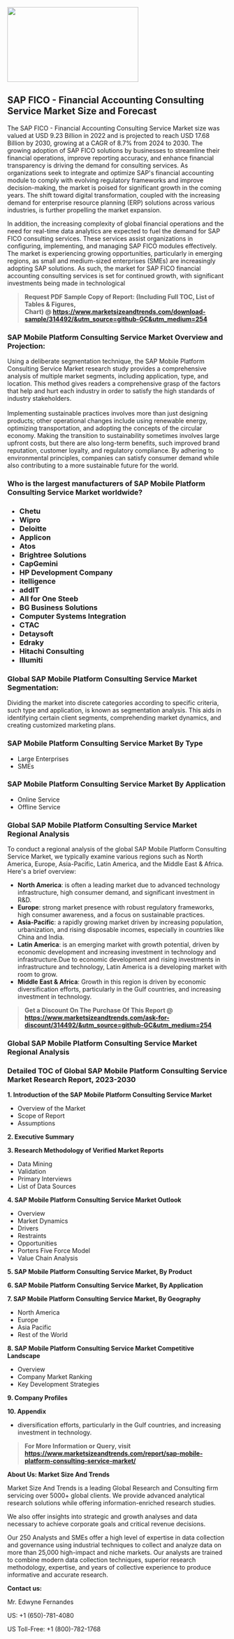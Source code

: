 <p><img class="alignnone size-medium wp-image-20088" src="https://ffe5etoiles.com/wp-content/uploads/2024/12/MST1-300x171.png" alt="" width="300" height="171" /></p><h2>SAP FICO - Financial Accounting Consulting Service Market Size and Forecast</h2><p>The SAP FICO - Financial Accounting Consulting Service Market size was valued at USD 9.23 Billion in 2022 and is projected to reach USD 17.68 Billion by 2030, growing at a CAGR of 8.7% from 2024 to 2030. The growing adoption of SAP FICO solutions by businesses to streamline their financial operations, improve reporting accuracy, and enhance financial transparency is driving the demand for consulting services. As organizations seek to integrate and optimize SAP's financial accounting module to comply with evolving regulatory frameworks and improve decision-making, the market is poised for significant growth in the coming years. The shift toward digital transformation, coupled with the increasing demand for enterprise resource planning (ERP) solutions across various industries, is further propelling the market expansion.</p><p>In addition, the increasing complexity of global financial operations and the need for real-time data analytics are expected to fuel the demand for SAP FICO consulting services. These services assist organizations in configuring, implementing, and managing SAP FICO modules effectively. The market is experiencing growing opportunities, particularly in emerging regions, as small and medium-sized enterprises (SMEs) are increasingly adopting SAP solutions. As such, the market for SAP FICO financial accounting consulting services is set for continued growth, with significant investments being made in technological </p><blockquote id="" class=""><strong>Request PDF Sample Copy of Report: (Including Full TOC, List of Tables &amp; Figures, Chart)&nbsp;@&nbsp;<strong><a href="https://www.marketsizeandtrends.com/download-sample/314492/&utm_source=github-GC&utm_medium=254" target="_blank">https://www.marketsizeandtrends.com/download-sample/314492/&utm_source=github-GC&utm_medium=254</a></strong></strong></blockquote><h3 id="" class="">SAP Mobile Platform Consulting Service Market&nbsp;Overview and Projection:</h3><p id="" class="">Using a deliberate segmentation technique, the SAP Mobile Platform Consulting Service Market research study provides a comprehensive analysis of multiple market segments, including application, type, and location. This method gives readers a comprehensive grasp of the factors that help and hurt each industry in order to satisfy the high standards of industry stakeholders. <br /> <br />Implementing sustainable practices involves more than just designing products; other operational changes include using renewable energy, optimizing transportation, and adopting the concepts of the circular economy. Making the transition to sustainability sometimes involves large upfront costs, but there are also long-term benefits, such improved brand reputation, customer loyalty, and regulatory compliance. By adhering to environmental principles, companies can satisfy consumer demand while also contributing to a more sustainable future for the world.</p><h3 id="" class="">Who is the largest manufacturers of&nbsp;SAP Mobile Platform Consulting Service Market worldwide?</h3><h3 class=""><p><ul><li>Chetu </li><li> Wipro </li><li> Deloitte </li><li> Applicon </li><li> Atos </li><li> Brightree Solutions </li><li> CapGemini </li><li> HP Development Company </li><li> itelligence </li><li> addIT </li><li> All for One Steeb </li><li> BG Business Solutions </li><li> Computer Systems Integration </li><li> CTAC </li><li> Detaysoft </li><li> Edraky </li><li> Hitachi Consulting </li><li> Illumiti</li></ul></p></h3><h3 id="" class="">Global&nbsp;SAP Mobile Platform Consulting Service Market Segmentation:</h3><p id="" class="">Dividing the market into discrete categories according to specific criteria, such type and application, is known as segmentation analysis. This aids in identifying certain client segments, comprehending market dynamics, and creating customized marketing plans.</p><h3 id="" class="">SAP Mobile Platform Consulting Service Market&nbsp;By Type</h3><p><p><ul><li>Large Enterprises</li><li> SMEs</p></li></ul></p></p><h3 id="" class="">SAP Mobile Platform Consulting Service Market&nbsp;By Application</h3><p class=""><p><ul><li>Online Service</li><li> Offline Service</li></ul></p></p><h3 id="" class="">Global SAP Mobile Platform Consulting Service Market Regional Analysis</h3><p id="" class="">To conduct a regional analysis of the global SAP Mobile Platform Consulting Service Market, we typically examine various regions such as North America, Europe, Asia-Pacific, Latin America, and the Middle East &amp; Africa. Here's a brief overview:</p><ul><li><strong>North America</strong>: is often a leading market due to advanced technology infrastructure, high consumer demand, and significant investment in R&amp;D.</li><li><strong>Europe</strong>: strong market presence with robust regulatory frameworks, high consumer awareness, and a focus on sustainable practices.</li><li><strong>Asia-Pacific</strong>: a rapidly growing market driven by increasing population, urbanization, and rising disposable incomes, especially in countries like China and India.</li><li><strong>Latin America</strong>: is an emerging market with growth potential, driven by economic development and increasing investment in technology and infrastructure.Due to economic development and rising investments in infrastructure and technology, Latin America is a developing market with room to grow.</li><li><strong>Middle East &amp; Africa</strong>: Growth in this region is driven by economic diversification efforts, particularly in the Gulf countries, and increasing investment in technology.</li></ul><blockquote id="" class=""><strong>Get a Discount On The Purchase Of This Report @ <strong><a href="https://www.marketsizeandtrends.com/ask-for-discount/314492/&utm_source=github-GC&utm_medium=254" target="_blank">https://www.marketsizeandtrends.com/ask-for-discount/314492/&utm_source=github-GC&utm_medium=254</a></strong></strong></blockquote><h3 id="" class="">Global SAP Mobile Platform Consulting Service Market Regional Analysis</h3><h3 id="" class="">Detailed TOC of Global SAP Mobile Platform Consulting Service Market Research Report, 2023-2030</h3><p id="" class=""><strong>1. Introduction of the SAP Mobile Platform Consulting Service Market</strong></p><ul><li>Overview of the Market</li><li>Scope of Report</li><li>Assumptions</li></ul><p id="" class=""><strong>2. Executive Summary</strong></p><p id="" class=""><strong>3. Research Methodology of Verified Market Reports</strong></p><ul><li>Data Mining</li><li>Validation</li><li>Primary Interviews</li><li>List of Data Sources</li></ul><p id="" class=""><strong>4. SAP Mobile Platform Consulting Service Market Outlook</strong></p><ul><li>Overview</li><li>Market Dynamics</li><li>Drivers</li><li>Restraints</li><li>Opportunities</li><li>Porters Five Force Model</li><li>Value Chain Analysis</li></ul><p id="" class=""><strong>5. SAP Mobile Platform Consulting Service Market, By Product</strong></p><p id="" class=""><strong>6. SAP Mobile Platform Consulting Service Market, By Application</strong></p><p id="" class=""><strong>7. SAP Mobile Platform Consulting Service Market, By Geography</strong></p><ul><li>North America</li><li>Europe</li><li>Asia Pacific</li><li>Rest of the World</li></ul><p id="" class=""><strong>8. SAP Mobile Platform Consulting Service Market Competitive Landscape</strong></p><ul><li>Overview</li><li>Company Market Ranking</li><li>Key Development Strategies</li></ul><p id="" class=""><strong>9. Company Profiles</strong></p><p id="" class=""><strong>10. Appendix</strong></p><ul><li>diversification efforts, particularly in the Gulf countries, and increasing investment in technology.</li></ul><blockquote id="" class=""><strong>For More Information or Query, visit <strong><strong><a href="https://www.marketsizeandtrends.com/report/sap-mobile-platform-consulting-service-market/" target="_blank">https://www.marketsizeandtrends.com/report/sap-mobile-platform-consulting-service-market/</a></strong></strong></strong></blockquote><p id="" class=""><strong>About Us: Market Size And Trends</strong></p><p id="" class="">Market Size And Trends is a leading Global Research and Consulting firm servicing over 5000+ global clients. We provide advanced analytical research solutions while offering information-enriched research studies.</p><p id="" class="">We also offer insights into strategic and growth analyses and data necessary to achieve corporate goals and critical revenue decisions.</p><p id="" class="">Our 250 Analysts and SMEs offer a high level of expertise in data collection and governance using industrial techniques to collect and analyze data on more than 25,000 high-impact and niche markets. Our analysts are trained to combine modern data collection techniques, superior research methodology, expertise, and years of collective experience to produce informative and accurate research.</p><p id="" class=""><strong>Contact us:</strong></p><p id="" class="">Mr. Edwyne Fernandes</p><p id="" class="">US: +1 (650)-781-4080</p><p id="" class="">US Toll-Free: +1 (800)-782-1768</p>
